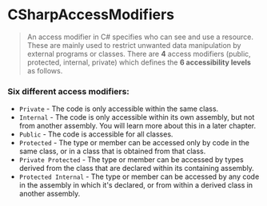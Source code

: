 # CSharpAccessModifiers

> An access modifier in C# specifies who can see and use a resource. These are mainly used to restrict unwanted data manipulation by external programs or classes. There are **4** access modifiers (public, protected, internal, private) which defines the **6 accessibility levels** as follows.

### Six different access modifiers:

*   `Private` - The code is only accessible within the same class.
*   `Internal` - The code is only accessible within its own assembly, but not from another assembly. You will learn more about this in a later chapter.
*   `Public` - The code is accessible for all classes.
*   `Protected` - The type or member can be accessed only by code in the same class, or in a class that is obtained from that class.
*   `Private Protected` - The type or member can be accessed by types derived from the class that are declared within its containing assembly.
*   `Protected Internal` - The type or member can be accessed by any code in the assembly in which it's declared, or from within a derived class in another assembly.
